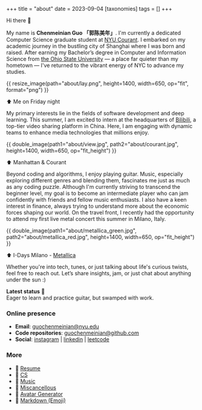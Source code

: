 +++
title = "about"
date = 2023-09-04
[taxonomies]
tags = []
+++

Hi there 👋 

My name is **Chenmeinian Guo 「郭陈美年」**. I'm currently a dedicated Computer Science graduate student at [NYU Courant](https://cims.nyu.edu/dynamic/). I embarked on my academic journey in the bustling city of Shanghai where I was born and raised. After earning my Bachelor’s degree in Computer and Information Science from [the Ohio State University](https://www.osu.edu) — a place far quieter than my hometown — I've returned to the vibrant energy of NYC to advance my studies.

{{ resize_image(path="about/lay.png", height=1400, width=650, op="fit", format="png") }}

⬆ Me on Friday night 



My primary interests lie in the fields of software development and deep learning. This summer, I am excited to intern at the headquarters of [Bilibili](https://en.wikipedia.org/wiki/Bilibili), a top-tier video sharing platform in China. Here, I am engaging with dynamic teams to enhance media technologies that millions enjoy.

{{ double_image(path1="about/view.jpg", path2="about/courant.jpg", height=1400, width=650, op="fit_height") }}

⬆ Manhattan & Courant



Beyond coding and algorithms, I enjoy playing guitar. Music, especially exploring different genres and blending them, fascinates me just as much as any coding puzzle. Although I'm currently striving to transcend the beginner level, my goal is to become an intermediate player who can jam confidently with friends and fellow music enthusiasts. I also have a keen interest in finance, always trying to understand more about the economic forces shaping our world. On the travel front, I recently had the opportunity to attend my first live metal concert this summer in Milano, Italy.

{{ double_image(path1="about/metallica_green.jpg", path2="about/metallica_red.jpg", height=1400, width=650, op="fit_height") }}

⬆ I-Days Milano - [Metallica](https://www.metallica.com/)



Whether you're into tech, tunes, or just talking about life's curious twists, feel free to reach out. Let’s share insights, jam, or just chat about anything under the sun :)




**Latest status** 🎸 \
Eager to learn and practice guitar, but swamped with work.


### Online presence
- **Email**: guochenmeinian@nyu.edu
- **Code repositories**: [guochenmeinian@github.com](https://github.com/guochenmeinian)
- **Social**: [instagram](https://www.instagram.com/__arist/) | [linkedin](https://www.linkedin.com/in/guochenmeinian) | [leetcode](https://leetcode.com/guochenmeinian/)


### More
- 🔗 [Resume](/resume)
- 📰 [CS](/blogs/cs-resources/) 
- 🎼 [Music](/blogs/music-resources/)
- 📃 [Miscancellous](/blogs/miscancellous/)
- 🐩 [Avatar Generator](https://txstc55.github.io/simple-avatar/)
- 📝 [Markdown (Emoji)](https://gist.github.com/rxaviers/7360908)

